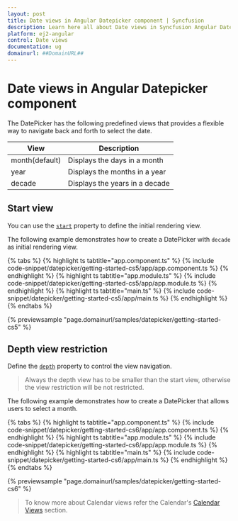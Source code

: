 ```yaml
---
layout: post
title: Date views in Angular Datepicker component | Syncfusion
description: Learn here all about Date views in Syncfusion Angular Datepicker component of Syncfusion Essential JS 2 and more.
platform: ej2-angular
control: Date views 
documentation: ug
domainurl: ##DomainURL##
---
```


# Date views in Angular Datepicker component

The DatePicker has the following predefined views that provides a flexible way to navigate back and forth to select the date.

| **View** | **Description** |
| --- | --- |
| month(default) | Displays the days in a month |
| year | Displays the months in a year |
| decade | Displays the years in a decade |

## Start view

You can use the [`start`](https://ej2.syncfusion.com/angular/documentation/api/datepicker#start) property to define the initial rendering view.

The following example demonstrates how to create a DatePicker with `decade` as initial rendering view.

{% tabs %}
{% highlight ts tabtitle="app.component.ts" %}
{% include code-snippet/datepicker/getting-started-cs5/app/app.component.ts %}
{% endhighlight %}
{% highlight ts tabtitle="app.module.ts" %}
{% include code-snippet/datepicker/getting-started-cs5/app/app.module.ts %}
{% endhighlight %}
{% highlight ts tabtitle="main.ts" %}
{% include code-snippet/datepicker/getting-started-cs5/app/main.ts %}
{% endhighlight %}
{% endtabs %}
  
{% previewsample "page.domainurl/samples/datepicker/getting-started-cs5" %}

## Depth view restriction

Define the [`depth`](https://ej2.syncfusion.com/angular/documentation/api/datepicker#depth) property to control the view navigation.

> Always the depth view has to be smaller than the start view, otherwise the view restriction will be not restricted.

The following example demonstrates how to create a DatePicker that allows users to select a month.

{% tabs %}
{% highlight ts tabtitle="app.component.ts" %}
{% include code-snippet/datepicker/getting-started-cs6/app/app.component.ts %}
{% endhighlight %}
{% highlight ts tabtitle="app.module.ts" %}
{% include code-snippet/datepicker/getting-started-cs6/app/app.module.ts %}
{% endhighlight %}
{% highlight ts tabtitle="main.ts" %}
{% include code-snippet/datepicker/getting-started-cs6/app/main.ts %}
{% endhighlight %}
{% endtabs %}
  
{% previewsample "page.domainurl/samples/datepicker/getting-started-cs6" %}

> To know more about Calendar views refer the Calendar's [Calendar Views](../calendar/calendar-views/) section.